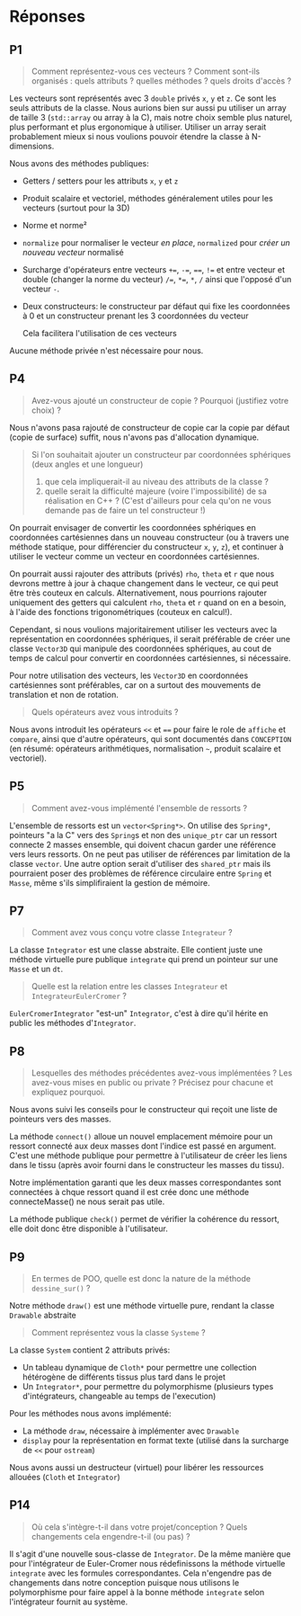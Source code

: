 # Réponses

## P1

> Comment représentez-vous ces vecteurs ? Comment sont-ils organisés : quels attributs ? quelles méthodes ? quels droits d'accès ?

Les vecteurs sont représentés avec 3 `double` privés `x`, `y` et `z`. Ce sont les seuls attributs de la classe.
Nous aurions bien sur aussi pu utiliser un array de taille 3 (`std::array` ou array à la C), mais notre choix semble plus naturel, plus performant et plus ergonomique à utiliser.
Utiliser un array serait probablement mieux si nous voulions pouvoir étendre la classe à N-dimensions.

Nous avons des méthodes publiques:
- Getters / setters pour les attributs `x`, `y` et `z`
- Produit scalaire et vectoriel, méthodes généralement utiles pour les vecteurs (surtout pour la 3D)
- Norme et norme²
- `normalize` pour normaliser le vecteur _en place_, `normalized` pour _créer un nouveau vecteur_ normalisé
- Surcharge d'opérateurs entre vecteurs `+=`, `-=`, `==`, `!=` et entre vecteur et double (changer la norme du vecteur) `/=`, `*=`, `*`, `/` ainsi que l'opposé d'un vecteur `-`.
- Deux constructeurs: le constructeur par défaut qui fixe les coordonnées à 0 et un constructeur prenant les 3 coordonnées du vecteur

  Cela facilitera l'utilisation de ces vecteurs

Aucune méthode privée n'est nécessaire pour nous.

## P4

> 	Avez-vous ajouté un constructeur de copie ? Pourquoi (justifiez votre choix) ?

Nous n'avons pasa rajouté de constructeur de copie car la copie par défaut (copie de surface) suffit, nous n'avons pas d'allocation dynamique.

> Si l'on souhaitait ajouter un constructeur par coordonnées sphériques (deux angles et une longueur)
> 1. que cela impliquerait-il au niveau des attributs de la classe ?
> 2. quelle serait la difficulté majeure (voire l'impossibilité) de sa réalisation en C++ ? (C'est d'ailleurs pour cela qu'on ne vous demande pas de faire un tel constructeur !)

On pourrait envisager de convertir les coordonnées sphériques en coordonnées cartésiennes dans un nouveau constructeur (ou à travers une méthode statique, pour différencier du constructeur `x`, `y`, `z`), et continuer à utiliser le vecteur comme un vecteur en coordonnées cartésiennes.

On pourrait aussi rajouter des attributs (privés) `rho`, `theta` et `r` que nous devrons mettre à jour à chaque changement dans le vecteur, ce qui peut être très couteux en calculs. Alternativement, nous pourrions rajouter uniquement des getters qui calculent `rho`, `theta` et `r` quand on en a besoin, à l'aide des fonctions trigonométriques (couteux en calcul!).

Cependant, si nous voulions majoritairement utiliser les vecteurs avec la représentation en coordonnées sphériques, il serait préférable de créer une classe `Vector3D` qui manipule des coordonnées sphériques, au cout de temps de calcul pour convertir en coordonnées cartésiennes, si nécessaire.

Pour notre utilisation des vecteurs, les `Vector3D` en coordonnées cartésiennes sont préférables, car on a surtout des mouvements de translation et non de rotation.

> Quels opérateurs avez vous introduits ?

Nous avons introduit les opérateurs `<<` et `==` pour faire le role de `affiche` et `compare`, ainsi que d'autre opérateurs, qui sont documentés dans `CONCEPTION` (en résumé: opérateurs arithmétiques, normalisation `~`, produit scalaire et vectoriel).

## P5

> Comment avez-vous implémenté l'ensemble de ressorts ?

L'ensemble de ressorts est un `vector<Spring*>`. On utilise des `Spring*`, pointeurs "a la C" vers des `Spring`s et non des `unique_ptr` car un ressort connecte 2 masses ensemble, qui doivent chacun garder une référence vers leurs ressorts. On ne peut pas utiliser de références par limitation de la classe `vector`. Une autre option serait d'utiliser des `shared_ptr` mais ils pourraient poser des problèmes de référence circulaire entre `Spring` et `Masse`, même s'ils simplifiraient la gestion de mémoire.

## P7

> Comment avez vous conçu votre classe `Integrateur` ?

La classe `Integrator` est une classe abstraite. Elle contient juste une méthode virtuelle pure publique `integrate` qui prend un pointeur sur une `Masse` et un `dt`.

> Quelle est la relation entre les classes `Integrateur` et `IntegrateurEulerCromer` ?

`EulerCromerIntegrator` "est-un" `Integrator`, c'est à dire qu'il hérite en public les méthodes d'`Integrator`.

## P8

> Lesquelles des méthodes précédentes avez-vous implémentées ? Les avez-vous mises en public ou private ? Précisez pour chacune et expliquez pourquoi.

Nous avons suivi les conseils pour le constructeur qui reçoit une liste de pointeurs vers des masses.

La méthode `connect()` alloue un nouvel emplacement mémoire pour un ressort connecté aux deux masses dont l'indice est passé en argument. C'est une méthode publique pour permettre à l'utilisateur de créer les liens dans le tissu (après avoir fourni dans le constructeur les masses du tissu).

Notre implémentation garanti que les deux masses correspondantes sont connectées à chque ressort quand il est crée donc une méthode connecteMasse() ne nous serait pas utile.

La méthode publique `check()` permet de vérifier la cohérence du ressort, elle doit donc être disponible à l'utilisateur.

## P9

> En termes de POO, quelle est donc la nature de la méthode `dessine_sur()` ? 

Notre méthode `draw()` est une méthode virtuelle pure, rendant la classe `Drawable` abstraite

> Comment représentez vous la classe `Systeme` ?

La classe `System` contient 2 attributs privés:
- Un tableau dynamique de `Cloth*` pour permettre une collection hétérogène de différents tissus plus tard dans le projet
- Un `Integrator*`, pour permettre du polymorphisme (plusieurs types d'intégrateurs, changeable au temps de l'execution)

Pour les méthodes nous avons implémenté:
- La méthode `draw`, nécessaire à implémenter avec `Drawable`
- `display` pour la représentation en format texte (utilisé dans la surcharge de `<<` pour `ostream`)

Nous avons aussi un destructeur (virtuel) pour libérer les ressources allouées (`Cloth` et `Integrator`)

## P14

> Où cela s'intègre-t-il dans votre projet/conception ? Quels changements cela engendre-t-il (ou pas) ?

Il s'agit d'une nouvelle sous-classe de `Integrator`. De la même manière que pour l'intégrateur de Euler-Cromer nous rédefinissons la méthode virtuelle `integrate` avec les formules correspondantes. Cela n'engendre pas de changements dans notre conception puisque nous utilisons le polymorphisme pour faire appel à la bonne méthode `integrate` selon l'intégrateur fournit au système.